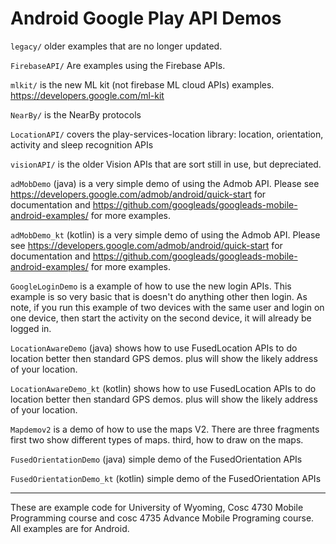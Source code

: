 # Android Google Play API Demos

`legacy/` older examples that are no longer updated.

`FirebaseAPI/` Are examples using the Firebase APIs.

`mlkit/`  is the new ML kit (not firebase ML cloud APIs) examples.   https://developers.google.com/ml-kit 

`NearBy/` is the NearBy protocols

`LocationAPI/` covers the play-services-location library: location, orientation, activity and sleep recognition APIs

`visionAPI/` is the older Vision APIs that are sort still in use, but depreciated.

`adMobDemo` (java) is a very simple demo of using the Admob API.  Please see https://developers.google.com/admob/android/quick-start for documentation and https://github.com/googleads/googleads-mobile-android-examples/ for more examples.

`adMobDemo_kt` (kotlin) is a very simple demo of using the Admob API.  Please see https://developers.google.com/admob/android/quick-start for documentation and https://github.com/googleads/googleads-mobile-android-examples/ for more examples.


`GoogleLoginDemo` is a example of how to use the new login APIs.  This example is so very basic that is doesn't do anything other then login.  As note, if you run this example of two devices with the same user and login on one device, then start the activity on the second device, it will already be logged in.

`LocationAwareDemo` (java) shows how to use FusedLocation APIs to do location better then standard GPS demos.  plus will show the likely address of your location.

`LocationAwareDemo_kt` (kotlin) shows how to use FusedLocation APIs to do location better then standard GPS demos.  plus will show the likely address of your location.

`Mapdemov2`  is a demo of how to use the maps V2.  There are three fragments first two show different types of maps.  third, how to draw on the maps.

`FusedOrientationDemo`  (java) simple demo of the FusedOrientation APIs

`FusedOrientationDemo_kt`  (kotlin) simple demo of the FusedOrientation APIs

---

These are example code for University of Wyoming, Cosc 4730 Mobile Programming course and cosc 4735 Advance Mobile Programing course. 
All examples are for Android.

